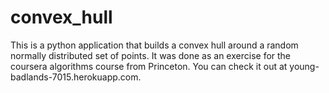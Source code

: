 # convex_hull

This is a python application that builds a convex hull around a random normally distributed set of points. 
It was done as an exercise for the coursera algorithms course from Princeton. 
You can check it out at young-badlands-7015.herokuapp.com.
